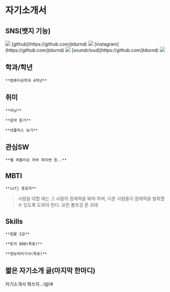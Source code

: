 # 자기소개서

## SNS(뱃지 기능)
<img src="https://img.shields.io/badge/github-FFCA28?style=flat-square&logo=github&logoColor=181717"/>
[github](https://github.com/jtdurnd)
<img src="https://img.shields.io/badge/instagram-FFCA28?style=flat-square&logo=instagram&logoColor=E4405F"/>
[instagram](https://github.com/jtdurnd)
<img src="https://img.shields.io/badge/soundcloud-FFCA28?style=flat-square&logo=soundcloud&logoColor=FF3300"/>
[soundcloud](https://github.com/jtdurnd)
<img src="https://img.shields.io/badge/facebook-FFCA28?style=flat-square&logo=facebook&logoColor=0866FF"/>

## 학과/학년
```
**컴퓨터공학과 4학년**
```

## 취미
```
**러닝**
```
```
**음악 듣기**
```
```
**넷플릭스 보기**
```

## 관심SW
```
**웹 퍼블리싱 자바 파이썬 등..**
```

## MBTI
```
**infj 옹호자**
```
> 사람을 대할 때는 그 사람의 잠재력을 봐야 하며, 다른 사람들이 잠재력을 발휘할 수 있도록 도와야 한다.
> 요한 볼프강 폰 괴테
## Skills
```
**컴활 2급**
```
```
**토익 800(목표)**
```
```
**정보처리기사(목표)**
```

## 짧은 자기소개 글(마지막 한마디)
자기소개서 뭐쓰지...!@!#